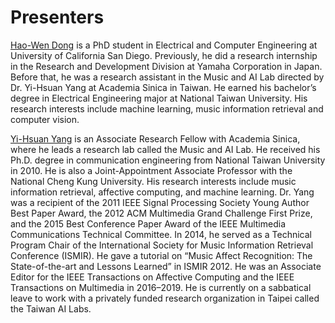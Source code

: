 # Presenters

[Hao-Wen Dong](https://salu133445.github.io/) is a PhD student in Electrical and Computer Engineering at University of California San Diego. Previously, he did a research internship in the Research and Development Division at Yamaha Corporation in Japan. Before that, he was a research assistant in the Music and AI Lab directed by Dr. Yi-Hsuan Yang at Academia Sinica in Taiwan. He earned his bachelor’s degree in Electrical Engineering major at National Taiwan University. His research interests include machine learning, music information retrieval and computer vision.

[Yi-Hsuan Yang](http://mac.citi.sinica.edu.tw/~yang/) is an Associate Research Fellow with Academia Sinica, where he leads a research lab called the Music and AI Lab. He received his Ph.D. degree in communication engineering from National Taiwan University in 2010. He is also a Joint-Appointment Associate Professor with the National Cheng Kung University. His research interests include music information retrieval, affective computing, and machine learning. Dr. Yang was a recipient of the 2011 IEEE Signal Processing Society Young Author Best Paper Award, the 2012 ACM Multimedia Grand Challenge First Prize, and the 2015 Best Conference Paper Award of the IEEE Multimedia Communications Technical Committee. In 2014, he served as a Technical Program Chair of the International Society for Music Information Retrieval Conference (ISMIR). He gave a tutorial on “Music Affect Recognition: The State-of-the-art and Lessons Learned” in ISMIR 2012. He was an Associate Editor for the IEEE Transactions on Affective Computing and the IEEE Transactions on Multimedia in 2016–2019. He is currently on a sabbatical leave to work with a privately funded research organization in Taipei called the Taiwan AI Labs.